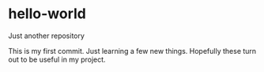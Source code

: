 # hello-world
Just another repository

This is my first commit. Just learning a few new things. Hopefully these turn out to be useful in my project.
